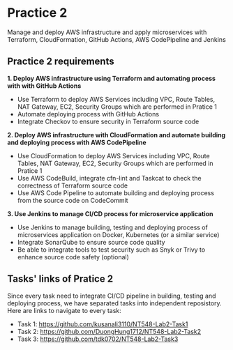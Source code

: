 # Practice 2
Manage and deploy AWS infrastructure and apply microservices with Terraform, CloudFormation, GitHub Actions, AWS CodePipeline and Jenkins

## Practice 2 requirements
**1. Deploy AWS infrastructure using Terraform and automating process with with GitHub Actions**
  * Use Terraform to deploy AWS Services including VPC, Route Tables, NAT Gateway, EC2, Security Groups which are performed in Pratice 1
  * Automate deploying process with GitHub Actions
  * Integrate Checkov to ensure security in Terraform source code

**2. Deploy AWS infrastructure with CloudFormation and automate building and deploying process with AWS CodePipeline**
  * Use CloudFormation to deploy AWS Services including VPC, Route Tables, NAT Gateway, EC2, Security Groups which are performed in Pratice 1
  * Use AWS CodeBuild, integrate cfn-lint and Taskcat to check the correctness of Terraform source code
  * Use AWS Code Pipeline to automate building and deploying process from the source code on CodeCommit

**3. Use Jenkins to manage CI/CD process for microservice application**
  * Use Jenkins to manage building, testing and deploying process of microservices application on Docker, Kubernetes (or a similar service)
  * Integrate SonarQube to ensure source code quality
  * Be able to integrate tools to test security such as Snyk or Trivy to enhance source code safety (optional)

## Tasks' links of Pratice 2
Since every task need to integrate CI/CD pipeline in building, testing and deploying process, we have separated tasks into independent reposistory.
Here are links to navigate to every task:
- Task 1: https://github.com/kusanali3110/NT548-Lab2-Task1
- Task 2: https://github.com/DuongHung1712/NT548-Lab2-Task2
- Task 3: https://github.com/tdk0702/NT548-Lab2-Task3

